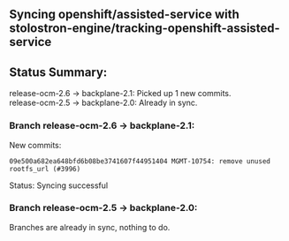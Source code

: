 ## Syncing openshift/assisted-service with stolostron-engine/tracking-openshift-assisted-service

## Status Summary:

release-ocm-2.6 -> backplane-2.1: Picked up 1 new commits.  
release-ocm-2.5 -> backplane-2.0: Already in sync.  

### Branch release-ocm-2.6 -> backplane-2.1:

New commits:

```
09e500a682ea648bfd6b08be3741607f44951404 MGMT-10754: remove unused rootfs_url (#3996)
```

Status: Syncing successful

### Branch release-ocm-2.5 -> backplane-2.0:

Branches are already in sync, nothing to do.
